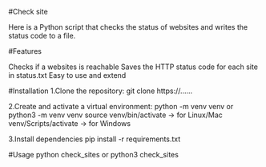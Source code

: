 #Check site

Here is a Python script that checks the status of websites and writes the status code to a file.

#Features

Checks if a websites is reachable
Saves the HTTP status code for each site in status.txt
Easy to use and extend

#Installation 
1.Clone the repository:
  git clone https://......

2.Create and activate a virtual environment:
  python -m venv venv or python3 -m venv venv
  source venv/bin/activate -> for Linux/Mac
  venv/Scripts/activate -> for Windows

3.Install dependencies
  pip install -r requirements.txt

#Usage
python check_sites or python3 check_sites
